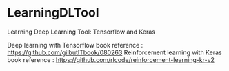 # LearningDLTool
Learning Deep Learning Tool: Tensorflow and Keras

Deep learning with Tensorflow book reference : https://github.com/gilbutITbook/080263
Reinforcement learning with Keras book reference : https://github.com/rlcode/reinforcement-learning-kr-v2